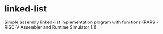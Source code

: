 # linked-list
Simple assembly linked-list implementation program with functions (RARS - RISC-V Assembler and Runtime Simulator 1.1)

